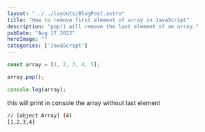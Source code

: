 ```yaml
---
layout: "../../layouts/BlogPost.astro"
title: "How to remove first element of array in JavaScript"
description: "pop() will remove the last element of an array."
pubDate: "Aug 17 2022"
heroImage: ""
categories: ['JavaScript']
--- 
```


```javascript
const array = [1, 2, 3, 4, 5];

array.pop();

console.log(array);
```

this will print in console the array without last element

```bash
// [object Array] (4)
[1,2,3,4]
```